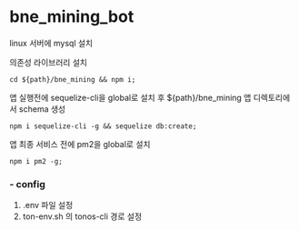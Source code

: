 # bne_mining_bot

linux 서버에 mysql 설치

의존성 라이브러리 설치

```
cd ${path}/bne_mining && npm i;
```

앱 실행전에 sequelize-cli을 global로 설치 후
${path}/bne_mining 앱 디렉토리에서 schema 생성

```
npm i sequelize-cli -g && sequelize db:create;
```

앱 최종 서비스 전에 pm2을 global로 설치

```
npm i pm2 -g;
```

### - config

1. .env 파일 설정
2. ton-env.sh 의 tonos-cli 경로 설정
